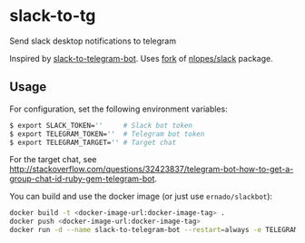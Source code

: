 # slack-to-tg
Send slack desktop notifications to telegram

Inspired by [slack-to-telegram-bot](https://github.com/trestoa/slack-to-telegram-bot).
Uses [fork](https://github.com/ernado/slack) of [nlopes/slack](https://github.com/nlopes/slack) package.

## Usage

For configuration, set the following environment variables:
```bash
$ export SLACK_TOKEN=''     # Slack bot token
$ export TELEGRAM_TOKEN=''  # Telegram bot token
$ export TELEGRAM_TARGET='' # Target chat
```
For the target chat, see http://stackoverflow.com/questions/32423837/telegram-bot-how-to-get-a-group-chat-id-ruby-gem-telegram-bot.

You can build and use the docker image (or just use `ernado/slackbot`):
```bash
docker build -t <docker-image-url:docker-image-tag> .
docker push <docker-image-url:docker-image-tag>
docker run -d --name slack-to-telegram-bot --restart=always -e TELEGRAM_TOKEN='$TELEGRAM_TOKEN' -e TELEGRAM_TARGET='$TELEGRAM_TARGET' -e SLACK_TOKEN='$SLACK_TOKEN' <docker-image-url:docker-image-tag>
```
